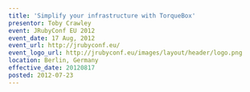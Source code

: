 ```yaml
---
title: 'Simplify your infrastructure with TorqueBox'
presentor: Toby Crawley
event: JRubyConf EU 2012
event_date: 17 Aug, 2012
event_url: http://jrubyconf.eu/
event_logo_url: http://jrubyconf.eu/images/layout/header/logo.png
location: Berlin, Germany
effective_date: 20120817
posted: 2012-07-23
---
```

